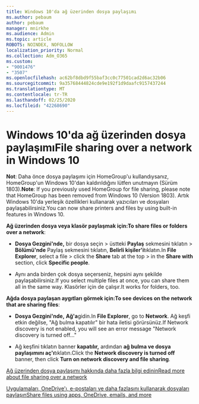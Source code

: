```yaml
---
title: Windows 10'da ağ üzerinden dosya paylaşımı
ms.author: pebaum
author: pebaum
manager: mnirkhe
ms.audience: Admin
ms.topic: article
ROBOTS: NOINDEX, NOFOLLOW
localization_priority: Normal
ms.collection: Adm_O365
ms.custom:
- "9001476"
- "3507"
ms.openlocfilehash: ac62bf8dbd9f55baf3cc0c77501cad2d6ac32b06
ms.sourcegitcommit: 9a35768444824cde9e192f1d9daafc9157437244
ms.translationtype: MT
ms.contentlocale: tr-TR
ms.lasthandoff: 02/25/2020
ms.locfileid: "42268690"
---
```

# <a name="file-sharing-over-a-network-in-windows-10"></a><span data-ttu-id="07b51-102">Windows 10'da ağ üzerinden dosya paylaşımı</span><span class="sxs-lookup"><span data-stu-id="07b51-102">File sharing over a network in Windows 10</span></span>

<span data-ttu-id="07b51-103">**Not**: Daha önce dosya paylaşımı için HomeGroup'u kullandıysanız, HomeGroup'un Windows 10'dan kaldırıldığını lütfen unutmayın (Sürüm 1803).</span><span class="sxs-lookup"><span data-stu-id="07b51-103">**Note**: If you previously used HomeGroup for file sharing, please note that HomeGroup has been removed from Windows 10 (Version 1803).</span></span> <span data-ttu-id="07b51-104">Artık Windows 10'da yerleşik özellikleri kullanarak yazıcıları ve dosyaları paylaşabilirsiniz.</span><span class="sxs-lookup"><span data-stu-id="07b51-104">You can now share printers and files by using built-in features in Windows 10.</span></span>

<span data-ttu-id="07b51-105">**Ağ üzerinden dosya veya klasör paylaşmak için:**</span><span class="sxs-lookup"><span data-stu-id="07b51-105">**To share files or folders over a network**:</span></span>

- <span data-ttu-id="07b51-106">**Dosya Gezgini'nde,** bir dosya seçin > üstteki **Paylaş** sekmesini tıklatın > **Bölümü'nde** Paylaş sekmesini tıklatın, **Belirli kişiler'i**tıklatın.</span><span class="sxs-lookup"><span data-stu-id="07b51-106">In **File Explorer**, select a file > click the **Share** tab at the top > in the **Share with** section, click **Specific people**.</span></span>
          
- <span data-ttu-id="07b51-107">Aynı anda birden çok dosya seçerseniz, hepsini aynı şekilde paylaşabilirsiniz.</span><span class="sxs-lookup"><span data-stu-id="07b51-107">If you select multiple files at once, you can share them all in the same way.</span></span> <span data-ttu-id="07b51-108">Klasörler için de çalışır.</span><span class="sxs-lookup"><span data-stu-id="07b51-108">It works for folders, too.</span></span>

<span data-ttu-id="07b51-109">**Ağda dosya paylaşan aygıtları görmek için:**</span><span class="sxs-lookup"><span data-stu-id="07b51-109">**To see devices on the network that are sharing files**:</span></span>

- <span data-ttu-id="07b51-110">**Dosya Gezgini'nde,** **Ağ'a**gidin.</span><span class="sxs-lookup"><span data-stu-id="07b51-110">In **File Explorer**, go to **Network**.</span></span> <span data-ttu-id="07b51-111">Ağ keşfi etkin değilse, "Ağ bulma kapatılır" bir hata iletisi görürsünüz.</span><span class="sxs-lookup"><span data-stu-id="07b51-111">If Network discovery is not enabled, you will see an error message "Network discovery is turned off..."</span></span>

- <span data-ttu-id="07b51-112">Ağ keşfini tıklatın banner **kapatılır,** ardından **ağ bulma ve dosya paylaşımını aç'ı**tıklatın.</span><span class="sxs-lookup"><span data-stu-id="07b51-112">Click the **Network discovery is turned off** banner, then click **Turn on network discovery and file sharing**.</span></span> 
          

[<span data-ttu-id="07b51-113">Ağ üzerinden dosya paylaşımı hakkında daha fazla bilgi edinin</span><span class="sxs-lookup"><span data-stu-id="07b51-113">Read more about file sharing over a network</span></span>](https://support.microsoft.com/help/4092694/windows-10-file-sharing-over-a-network)

[<span data-ttu-id="07b51-114">Uygulamaları, OneDrive'ı, e-postaları ve daha fazlasını kullanarak dosyaları paylaşın</span><span class="sxs-lookup"><span data-stu-id="07b51-114">Share files using apps, OneDrive, emails, and more</span></span>](https://support.microsoft.com/help/4027674/windows-10-share-files-in-file-explorer)
